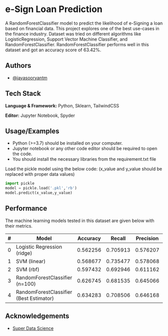 
# e-Sign Loan Prediction

A RandomForestClassifier model to predict the likelihood of e-Signing a loan based on financial data. This project explores one of the best use-cases in the finance industry. Dataset was tried on different algorithms like LogisticRegression, Support Vector Machine Classifier, and RandomForestClassifier. RandomForestClassifier performs well in this dataset and got an accuracy score of 63.42%.
## Authors

- [@jayasooryantm](https://www.github.com/jayasooryantm)


## Tech Stack

**Language & Framework:** Python, Sklearn, TailwindCSS

**Editor:** Jupyter Notebook, Spyder


## Usage/Examples

* Python (>=3.7) should be installed on your computer.
* Jupyter notebook or any other code editor should be required to open the code.
* You should install the necessary libraries from the requirement.txt file

Load the pickle model using the below code: (x_value and y_value should be replaced with proper data values)

```python
import pickle
model = pickle.load('.pkl','rb')
model.predict(x_value,y_value)
```


## Performance

The machine learning models tested in this dataset are given below with their metrics.

 #|                                  Model  | Accuracy |   Recall | Precision | F1 score
--|-----------------------------------------|----------|----------|-----------|----------  
0 |             Logistic Regression (ridge) | 0.562256 | 0.705913 |  0.576207 | 0.634499 
1 |                            SVM (linear) | 0.568677 | 0.735477 |  0.578068 | 0.647341 
2 |                               SVM (rbf) | 0.597432 | 0.692946 |  0.611162 | 0.649490 
3 |          RandomForestClassifier (n=100) | 0.626745 | 0.681535 |  0.645066 | 0.662799 
4 | RandomForestClassifier (Best Estimator) | 0.634283 | 0.708506 |  0.646168 | 0.675903 


## Acknowledgements

 - [Super Data Science](https://www.superdatascience.com/)
